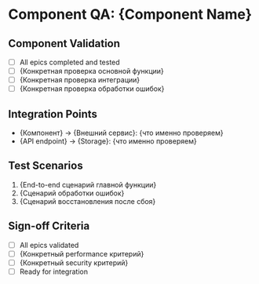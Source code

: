 # Component QA: {Component Name}

## Component Validation
- [ ] All epics completed and tested
- [ ] {Конкретная проверка основной функции}
- [ ] {Конкретная проверка интеграции}
- [ ] {Конкретная проверка обработки ошибок}

## Integration Points
- {Компонент} → {Внешний сервис}: {что именно проверяем}
- {API endpoint} → {Storage}: {что именно проверяем}

## Test Scenarios
1. {End-to-end сценарий главной функции}
2. {Сценарий обработки ошибок}
3. {Сценарий восстановления после сбоя}

## Sign-off Criteria
- [ ] All epics validated
- [ ] {Конкретный performance критерий}
- [ ] {Конкретный security критерий}
- [ ] Ready for integration